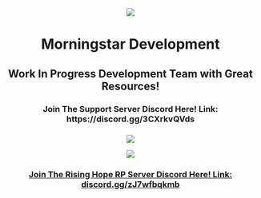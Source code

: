 <div align="center">
  <kbd>
  <img src="https://i.postimg.cc/DfrFgh5k/3791a3a9a7f653a7e26e0109c760f061b13a7b40-1.png">
  </kbd>
  <h1 align="center">Morningstar Development</h1>
  <h2 align="center">Work In Progress Development Team with Great Resources!</h2>
  <h3 align="center">Join The Support Server Discord Here! Link: https://discord.gg/3CXrkvQVds<h3>
</div>

<p align="center">
  <tr>
    <td align="center" style="padding=0;width=50%;">
      <a href="https://github.com/xViperAG">
      <img src="https://github-readme-stats.vercel.app/api/?username=xViperAG&theme=dark&show_icons=true"/>
    </td>
  </tr>
</p>

<p align="center">
  <kbd>
  <img src=https://i.postimg.cc/zGzRjGdt/Untitled_design_(2).png>
  </kbd>
  <h3 align="center">Join The Rising Hope RP Server Discord Here! Link: discord.gg/zJ7wfbqkmb</h3>
</p>

<!--

**Here are some ideas to get you started:**

🙋‍♀️ A short introduction - what is your organization all about?
🌈 Contribution guidelines - how can the community get involved?
👩‍💻 Useful resources - where can the community find your docs? Is there anything else the community should know?
🍿 Fun facts - what does your team eat for breakfast?
🧙 Remember, you can do mighty things with the power of [Markdown](https://docs.github.com/github/writing-on-github/getting-started-with-writing-and-formatting-on-github/basic-writing-and-formatting-syntax)
-->
